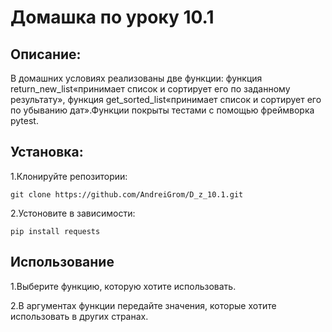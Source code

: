 # Домашка по уроку 10.1

## Описание:
В домашних условиях реализованы две функции:
функция return_new_list«принимает список и сортирует его 
по заданному результату», 
функция get_sorted_list«принимает список и сортирует его
по убыванию дат».Функции покрыты  тестами с помощью 
фреймворка pytest.

## Установка:
1.Клонируйте репозитории:
```
git clone https://github.com/AndreiGrom/D_z_10.1.git
```

2.Устоновите в зависимости:
```
pip install requests
```
## Использование
1.Выберите функцию, которую хотите использовать. 

2.В аргументах функции передайте значения, которые хотите использовать в других странах.